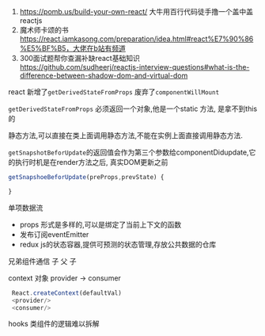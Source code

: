 1. https://pomb.us/build-your-own-react/ 大牛用百行代码徒手撸一个盖中盖reactjs
2. 魔术师卡颂的书 https://react.iamkasong.com/preparation/idea.html#react%E7%90%86%E5%BF%B5，大佬在b站有频道
3. 300面试题帮你查漏补缺react基础知识 https://github.com/sudheerj/reactjs-interview-questions#what-is-the-difference-between-shadow-dom-and-virtual-dom



react 新增了`getDerivedStateFromProps` 废弃了`componentWillMount` 

`getDerivedStateFromProps` 必须返回一个对象,他是一个static 方法, 是拿不到this的

静态方法,可以直接在类上面调用静态方法,不能在实例上面直接调用静态方法.


`getSnapshotBeforUpdate`的返回值会作为第三个参数给componentDidupdate,它的执行时机是在render方法之后, 真实DOM更新之前

```javascript
getSnapshoeBeforUpdate(preProps,prevState) {

}
```

单项数据流
+ props 形式是多样的,可以是绑定了当前上下文的函数
+ 发布订阅eventEmitter
+ redux js的状态容器,提供可预测的状态管理,存放公共数据的仓库

兄弟组件通信
子 父 子

 context 对象  provider  -> consumer
```js
 React.createContext(defaultVal) 
 <provider/>
 <consumer/>
 ```


 hooks 
 类组件的逻辑难以拆解
 